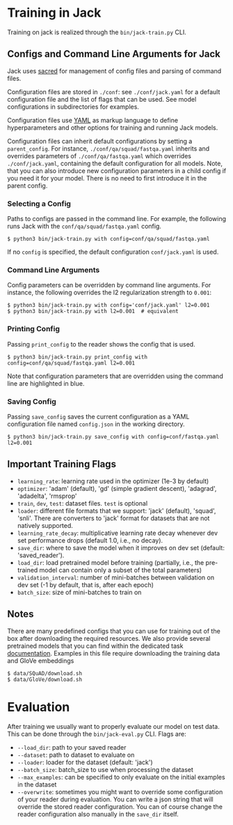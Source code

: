 # Training in Jack

Training on jack is realized through the `bin/jack-train.py` CLI.

## Configs and Command Line Arguments for Jack

Jack uses [sacred](http://sacred.readthedocs.io/en/latest/) for management of config files and parsing of command files.

Configuration files are stored in `./conf`: see `./conf/jack.yaml` for a default configuration file and the list of 
flags that can be used. See model configurations in subdirectories for examples.

Configuration files use [YAML](http://www.yaml.org/start.html) as markup language to define hyperparameters and other options for training and running Jack models.

Configuration files can inherit default configurations by setting a `parent_config`.
For instance, `./conf/qa/squad/fastqa.yaml` inherits and overrides parameters of `./conf/qa/fastqa.yaml` which overrides
`./conf/jack.yaml`, containing the default configuration for all models. Note, that you can also introduce new configuration parameters in a child config if you need it for your model. There is no need to first introduce it in the parent config.

### Selecting a Config

Paths to configs are passed in the command line.
For example, the following runs Jack with the `conf/qa/squad/fastqa.yaml` config.

```shell
$ python3 bin/jack-train.py with config=conf/qa/squad/fastqa.yaml
```

If no `config` is specified, the default configuration `conf/jack.yaml` is used.

### Command Line Arguments

Config parameters can be overridden by command line arguments. For instance, the following overrides the l2 regularization strength to `0.001`:

```shell
$ python3 bin/jack-train.py with config='conf/jack.yaml' l2=0.001
$ python3 bin/jack-train.py with l2=0.001  # equivalent
```

### Printing Config

Passing `print_config` to the reader shows the config that is used.

```shell
$ python3 bin/jack-train.py print_config with config=conf/qa/squad/fastqa.yaml l2=0.001
```

Note that configuration parameters that are overridden using the command line are highlighted in blue.

### Saving Config

Passing `save_config` saves the current configuration as a YAML configuration file named `config.json` in the working directory.

```shell
$ python3 bin/jack-train.py save_config with config=conf/fastqa.yaml l2=0.001
```

## Important Training Flags

* `learning_rate`: learning rate used in the optimizer (1e-3 by default)
* `optimizer`: 'adam' (default), 'gd' (simple gradient descent), 'adagrad', 'adadelta', 'rmsprop'
* `train`, `dev`, `test`: dataset files. `test` is optional
* `loader`: different file formats that we support: 'jack' (default), 'squad', 'snli'. There are converters to 'jack'
format for datasets that are not natively supported.
* `learning_rate_decay`: multiplicative learning rate decay whenever dev set performance drops (default 1.0, i.e., no decay).
* `save_dir`: where to save the model when it improves on dev set (default: 'saved_reader'). 
* `load_dir`: load pretrained model before training (partially, i.e., the pre-trained model can contain only a subset of the total parameters)
* `validation_interval`: number of mini-batches between validation on dev set (-1 by default, that is, after each epoch)
* `batch_size`: size of mini-batches to train on

## Notes

There are many predefined configs that you can use for training out of the box after downloading the required resources. We also provide several pretrained models that you can find within the dedicated task [documentation](./tasks). Examples in this file require downloading the training data and GloVe embeddings

```shell
$ data/SQuAD/download.sh
$ data/GloVe/download.sh
```

# Evaluation

After training we usually want to properly evaluate our model on test data. This can be done through the
`bin/jack-eval.py` CLI. Flags are:

* `--load_dir`: path to your saved reader
* `--dataset`: path to dataset to evaluate on
* `--loader`: loader for the dataset (default: 'jack')
* `--batch_size`: batch_size to use when processing the dataset
* `--max_examples`: can be specified to only evaluate on the initial examples in the dataset
* `--overwrite`: sometimes you might want to override some configuration of your reader during evaluation.
You can write a json string that will override the stored reader configuration. You can of course change the reader 
configuration also manually in the `save_dir` itself. 
